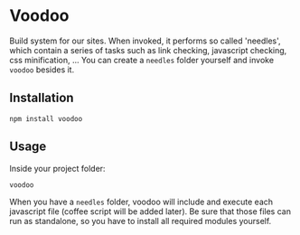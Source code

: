 Voodoo
======

Build system for our sites. When invoked, it performs so called 'needles', which contain a series of tasks such as link checking, javascript checking, css minification, ... You can create a `needles` folder yourself and invoke `voodoo` besides it.

Installation
------------
`npm install voodoo`

Usage
-----
Inside your project folder:

`voodoo`

When you have a `needles` folder, voodoo will include and execute each javascript file (coffee script will be added later). Be sure that those files can run as standalone, so you have to install all required modules yourself.
